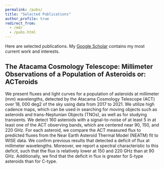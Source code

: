 ```yaml
---
permalink: /pubs/
title: "Selected Publications"
author_profile: true
redirect_from: 
  - /md/
  - /pubs.html
---
```


Here are selected publications. My [Google Scholar](https://scholar.google.com/citations?user=ijw5gRYAAAAJ&hl=en) contains my most current work and interests.

## The Atacama Cosmology Telescope: Millimeter Observations of a Population of Asteroids or: ACTeroids
We present fluxes and light curves for a population of asteroids at millimeter (mm) wavelengths, detected by the Atacama Cosmology Telescope (ACT) over 18, 000 deg2 of the sky using data from 2017 to 2021. We utilize high cadence maps, which can be used in searching for moving objects such as asteroids and trans-Neptunian Objects (TNOs), as well as for studying transients. We detect 160 asteroids with a signal-to-noise of at least 5 in at least one of the ACT observing bands, which are centered near 90, 150, and 220 GHz. For each asteroid, we compare the ACT measured flux to predicted fluxes from the Near Earth Asteroid Thermal Model (NEATM) fit to WISE data. We confirm previous results that detected a deficit of flux at millimeter wavelengths. Moreover, we report a spectral characteristic to this deficit, such that the flux is relatively lower at 150 and 220 GHz than at 90 GHz. Additionally, we find that the deficit in flux is greater for S-type asteroids than for C-type.
